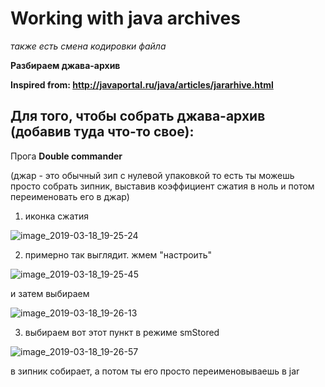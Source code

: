 # Working with java archives

_также есть смена кодировки файла_

**Разбираем джава-архив**

**Inspired from: http://javaportal.ru/java/articles/jararhive.html**


## Для того, чтобы собрать джава-архив (добавив туда что-то свое):
 
Прога **Double commander**
  
(джар - это обычный зип с нулевой упаковкой
то есть ты можешь просто собрать зипник, выставив коэффициент сжатия в ноль и потом переименовать его в джар)

1) иконка сжатия

![image_2019-03-18_19-25-24](https://user-images.githubusercontent.com/32063879/54547687-45c6a580-49b7-11e9-8a26-8fdf1b3f5a47.png)

2) примерно так выглядит.
жмем "настроить"

![image_2019-03-18_19-25-45](https://user-images.githubusercontent.com/32063879/54547826-99d18a00-49b7-11e9-8cba-84c63ebcf8f2.png)

и затем выбираем

![image_2019-03-18_19-26-13](https://user-images.githubusercontent.com/32063879/54547856-a655e280-49b7-11e9-8a57-876b698851eb.png)

3) выбираем вот этот пункт в режиме smStored 

![image_2019-03-18_19-26-57](https://user-images.githubusercontent.com/32063879/54547869-ad7cf080-49b7-11e9-8d9a-601f08bdfba9.png)

в зипник собирает, а потом ты его просто переименовываешь в jar


